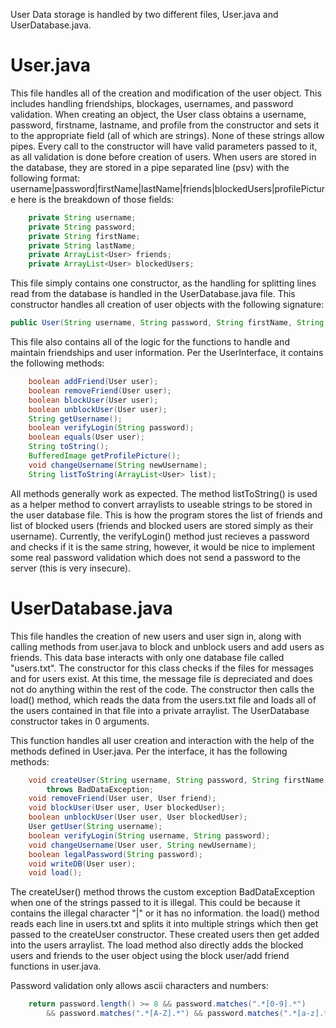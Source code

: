 User Data storage is handled by two different files, User.java and UserDatabase.java.

# User.java
This file handles all of the creation and modification of the user object. This includes handling friendships, blockages, usernames, and password validation. When creating an object, the User class obtains a username, password, firstname, lastname, and profile from the constructor and sets it to the appropriate field (all of which are strings). None of these strings allow pipes. Every call to the constructor will have valid parameters passed to it, as all validation is done before creation of users. When users are stored in the database, they are stored in a pipe separated line (psv) with the following format:
username|password|firstName|lastName|friends|blockedUsers|profilePicture
here is the breakdown of those fields:
```java
    private String username;
    private String password;
    private String firstName;
    private String lastName;
    private ArrayList<User> friends;
    private ArrayList<User> blockedUsers;
```
This file simply contains one constructor, as the handling for splitting lines read from the database is handled in the UserDatabase.java file. This constructor handles all creation of user objects with the following signature:
```java
public User(String username, String password, String firstName, String lastName, String profile)
```
This file also contains all of the logic for the functions to handle and maintain friendships and user information. Per the UserInterface, it contains the following methods:
```java
    boolean addFriend(User user);
    boolean removeFriend(User user);
    boolean blockUser(User user);
    boolean unblockUser(User user);
    String getUsername();
    boolean verifyLogin(String password);
    boolean equals(User user);
    String toString();
    BufferedImage getProfilePicture();
    void changeUsername(String newUsername);
    String listToString(ArrayList<User> list);
```
All methods generally work as expected. The method listToString() is used as a helper method to convert arraylists to useable strings to be stored in the user database file. This is how the program stores the list of friends and list of blocked users (friends and blocked users are stored simply as their username). Currently, the verifyLogin() method just recieves a password and checks if it is the same string, however, it would be nice to implement some real password validation which does not send a password to the server (this is very insecure).

# UserDatabase.java
This file handles the creation of new users and user sign in, along with calling methods from user.java to block and unblock users and add users as friends. This data base interacts with only one database file called "users.txt". The constructor for this class checks if the files for messages and for users exist. At this time, the message file is depreciated and does not do anything within the rest of the code. The constructor then calls the load() method, which reads the data from the users.txt file and loads all of the users contained in that file into a private arraylist. The UserDatabase constructor takes in 0 arguments. 

This function handles all user creation and interaction with the help of the methods defined in User.java. Per the interface, it has the following methods:
```java
    void createUser(String username, String password, String firstName, String lastName, String profilePicture)
        throws BadDataException;
    void removeFriend(User user, User friend);
    void blockUser(User user, User blockedUser);
    boolean unblockUser(User user, User blockedUser);
    User getUser(String username);
    boolean verifyLogin(String username, String password);
    void changeUsername(User user, String newUsername);
    boolean legalPassword(String password);
    void writeDB(User user);
    void load();
```
The createUser() method throws the custom exception BadDataException when one of the strings passed to it is illegal. This could be because it contains the illegal character "|" or it has no information. the load() method reads each line in users.txt and splits it into multiple strings which then get passed to the createUser constructor. These created users then get added into the users arraylist. The load method also directly adds the blocked users and friends to the user object using the block user/add friend functions in user.java. 

Password validation only allows ascii characters and numbers: 
```java
    return password.length() >= 8 && password.matches(".*[0-9].*") 
        && password.matches(".*[A-Z].*") && password.matches(".*[a-z].*");
```